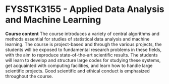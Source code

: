 # FYSSTK3155 - Applied Data Analysis and Machine Learning

**Course content**
The course introduces a variety of central algorithms and methods essential for studies of statistical data analysis and machine learning. The course is project-based and through the various projects, the students will be exposed to fundamental research problems in these fields, with the aim to reproduce state-of-the-art scientific results. The students will learn to develop and structure large codes for studying these systems, get acquainted with computing facilities, and learn how to handle large scientific projects. Good scientific and ethical conduct is emphasized throughout the course.
